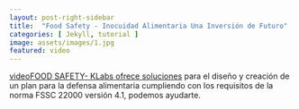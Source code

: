 ```yaml
---
layout: post-right-sidebar
title:  "Food Safety - Inocuidad Alimentaria Una Inversión de Futuro"
categories: [ Jekyll, tutorial ]
image: assets/images/1.jpg
featured: video
---
```

<a href="#">videoFOOD SAFETY- KLabs ofrece soluciones</a> para el diseño y creación de un plan para la defensa alimentaria cumpliendo con los requisitos de la norma FSSC 22000 versión 4.1, podemos ayudarte.
